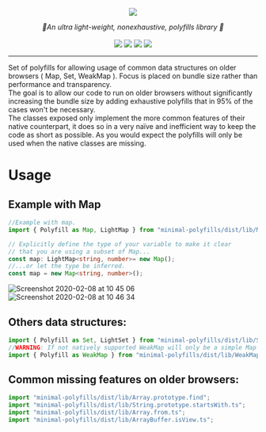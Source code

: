 
<p align="center">
    <img src="https://user-images.githubusercontent.com/6702424/74083910-7305c180-4a69-11ea-9595-331c7976c292.png">  
</p>
<p align="center">
    <i> 🎯An ultra light-weight, nonexhaustive, polyfills library 🎯 </i>
    <br>
    <br>
    <img src="https://img.shields.io/bundlephobia/min/minimal-polyfills">
    <img src="https://img.shields.io/bundlephobia/minzip/minimal-polyfills">
    <img src="https://img.shields.io/david/garronej/minimal-polyfills">
    <img src="https://img.shields.io/npm/l/ts-evt">
</p>

---

Set of polyfills for allowing usage of common data structures on older browsers ( Map, Set, WeakMap ).
Focus is placed on bundle size rather than performance and transparency.  
The goal is to allow our code to run on older browsers without significantly increasing the bundle size by adding exhaustive polyfills that in 95% of the cases won't be necessary.  
The classes exposed only implement the more common features of their native counterpart, it does so in a very naïve and inefficient way to keep the code as short as possible.
As you would expect the polyfills will only be used when the native classes are missing.

# Usage


## Example with Map

```typescript
//Example with map.
import { Polyfill as Map, LightMap } from "minimal-polyfills/dist/lib/Map";

// Explicitly define the type of your variable to make it clear
// that you are using a subset of Map...
const map: LightMap<string, number>= new Map();
//...or let the type be inferred.
const map = new Map<string, number>();
```

![Screenshot 2020-02-08 at 10 45 06](https://user-images.githubusercontent.com/6702424/74083059-210c6e00-4a60-11ea-8b63-1a42799a2ebd.png)
![Screenshot 2020-02-08 at 10 46 34](https://user-images.githubusercontent.com/6702424/74083085-50bb7600-4a60-11ea-99ef-93d95d2d48f8.png)

## Others data structures: 

```typescript
import { Polyfill as Set, LightSet } from "minimal-polyfills/dist/lib/Set";
//WARNING: If not natively supported WeakMap will only be a simple Map that will keep string references of it's keys.
import { Polyfill as WeakMap } from "minimal-polyfills/dist/lib/WeakMap";
```

## Common missing features on older browsers:

```typescript
import "minimal-polyfills/dist/lib/Array.prototype.find";
import "minimal-polyfills/dist/lib/String.prototype.startsWith.ts";
import "minimal-polyfills/dist/lib/Array.from.ts";
import "minimal-polyfills/dist/lib/ArrayBuffer.isView.ts";
```